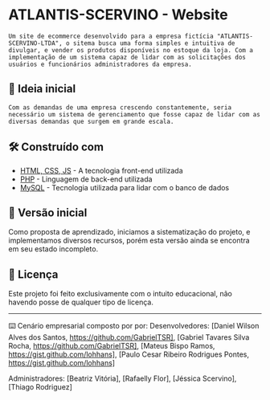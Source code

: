 # ATLANTIS-SCERVINO - Website

    Um site de ecommerce desenvolvido para a empresa fictícia "ATLANTIS-SCERVINO-LTDA", o sitema busca uma forma simples e intuitiva de divulgar, e vender os produtos disponíveis no estoque da loja. Com a implementação de um sistema capaz de lidar com as solicitações dos usuários e funcionários administradores da empresa.

## 🚀 Ideia inicial

    Com as demandas de uma empresa crescendo constantemente, seria necessário um sistema de gerenciamento que fosse capaz de lidar com as diversas demandas que surgem em grande escala.

## 🛠️ Construído com

-   [HTML, CSS, JS](https://www.w3c.br/) - A tecnologia front-end utilizada
-   [PHP](https://www.php.net/) - Linguagem de back-end utilizada
-   [MySQL](https://www.mysql.com/) - Tecnologia utilizada para lidar com o banco de dados

## 📌 Versão inicial

Como proposta de aprendizado, iniciamos a sistematização do projeto, e implementamos diversos recursos, porém esta versão ainda se encontra em seu estado incompleto.

## 📄 Licença

Este projeto foi feito exclusivamente com o intuito educacional, não havendo posse de qualquer tipo de licença.

---

⌨️ Cenário empresarial composto por por:
Desenvolvedores:
[Daniel Wilson Alves dos Santos, https://github.com/GabrielTSR],
[Gabriel Tavares Silva Rocha, https://github.com/GabrielTSR],
[Mateus Bispo Ramos, https://gist.github.com/lohhans],
[Paulo Cesar Ribeiro Rodrigues Pontes, https://gist.github.com/lohhans]

Administradores:
[Beatriz Vitória],
[Rafaelly Flor],
[Jéssica Scervino],
[Thiago Rodriguez]
